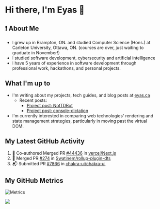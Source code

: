 # Hi there, I'm Eyas 👋

<!--
**spiltbeans/spiltbeans** is a ✨ _special_ ✨ repository because its `README.md` (this file) appears on your GitHub profile.

Here are some ideas to get you started:

- 🔭 I’m currently working on ...
- 🌱 I’m currently learning ...
- 👯 I’m looking to collaborate on ...
- 🤔 I’m looking for help with ...
- 💬 Ask me about ...
- 📫 How to reach me: ...
- 😄 Pronouns: ...
- ⚡ Fun fact: ...
-->

## :heavy_exclamation_mark: About Me
- I grew up in Brampton, ON. and studied Computer Science (Hons.) at Carleton University, Ottawa, ON. (courses are over, just waiting to graduate in November!)
- I studied software development, cybersecurity and artificial intelligence
- I have 5 years of experience in software development through professional work, hackathons, and personal projects.

## What I'm up to
- I'm writing about my projects, tech guides, and blog posts at <a href="https://eyas.ca" target="_blank">eyas.ca</a>
  - Recent posts:
    - <a href="https://eyas.ca/projects/nottdbot/" target="_blank">Project post: NotTDBot</a>
    - <a href="https://eyas.ca/projects/console-dictation/" target="_blank">Project post: console-dictation</a>
- I'm currently interested in comparing web technologies' rendering and state management strategies, particularly in moving past the virtual DOM.

## My Latest GitHub Activity
1. 🎉 Co-authored Merged PR [#44436](https://github.com/vercel/next.js/pull/44436) in [vercel/Next.js](https://github.com/vercel/next.js)
2. 🎉 Merged PR [#274](https://github.com/Swatinem/rollup-plugin-dts/pull/274) in [Swatinem/rollup-plugin-dts](https://github.com/Swatinem/rollup-plugin-dts)
3. :mailbox_with_mail: Submitted PR [#7866](https://github.com/chakra-ui/chakra-ui/pull/7866) in [chakra-ui/chakra-ui](https://github.com/chakra-ui/chakra-ui)

## My GitHub Metrics
![Metrics](https://metrics.lecoq.io/spiltbeans?template=classic&base.header=0&languages=1&gists=1&stackoverflow=1&base=header%2C%20activity%2C%20community%2C%20repositories%2C%20metadata&base.indepth=false&base.hireable=false&base.skip=false&languages=false&languages.skipped=comp4203_g9&languages.limit=8&languages.other=false&languages.colors=github&languages.sections=most-used&languages.indepth=false&languages.analysis.timeout=15&languages.analysis.timeout.repositories=7.5&languages.categories=markup%2C%20programming&languages.recent.categories=markup%2C%20programming&languages.recent.load=300&languages.recent.days=14&gists=false&stackoverflow=false&stackoverflow.user=22116778&stackoverflow.sections=answers-top%2C%20questions-recent&stackoverflow.limit=2&stackoverflow.lines=3&stackoverflow.lines.snippet=2&config.timezone=America%2FToronto)

![](https://komarev.com/ghpvc/?username=spiltbeans)

